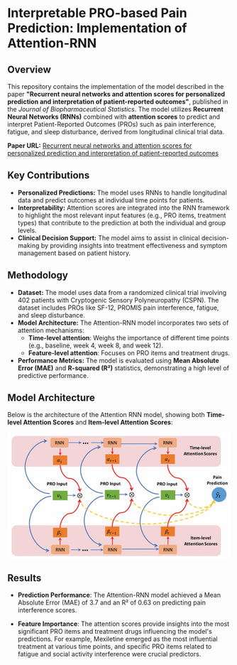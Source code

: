 # Interpretable PRO-based Pain Prediction: Implementation of Attention-RNN


## Overview

This repository contains the implementation of the model described in the paper **"Recurrent neural networks and attention scores for personalized prediction and interpretation of patient-reported outcomes"**, published in the *Journal of Biopharmaceutical Statistics*. The model utilizes **Recurrent Neural Networks (RNNs)** combined with **attention scores** to predict and interpret Patient-Reported Outcomes (PROs) such as pain interference, fatigue, and sleep disturbance, derived from longitudinal clinical trial data.

**Paper URL:** [Recurrent neural networks and attention scores for personalized prediction and interpretation of patient-reported outcomes](https://www.tandfonline.com/doi/abs/10.1080/10543406.2025.2469884)


## Key Contributions
- **Personalized Predictions:** The model uses RNNs to handle longitudinal data and predict outcomes at individual time points for patients.
- **Interpretability:** Attention scores are integrated into the RNN framework to highlight the most relevant input features (e.g., PRO items, treatment types) that contribute to the prediction at both the individual and group levels.
- **Clinical Decision Support:** The model aims to assist in clinical decision-making by providing insights into treatment effectiveness and symptom management based on patient history.

## Methodology

- **Dataset:** The model uses data from a randomized clinical trial involving 402 patients with Cryptogenic Sensory Polyneuropathy (CSPN). The dataset includes PROs like SF-12, PROMIS pain interference, fatigue, and sleep disturbance.
- **Model Architecture:** The Attention-RNN model incorporates two sets of attention mechanisms:
  - **Time-level attention**: Weighs the importance of different time points (e.g., baseline, week 4, week 8, and week 12).
  - **Feature-level attention**: Focuses on PRO items and treatment drugs.
- **Performance Metrics:** The model is evaluated using **Mean Absolute Error (MAE)** and **R-squared (R²)** statistics, demonstrating a high level of predictive performance.

## Model Architecture

Below is the architecture of the Attention RNN model, showing both **Time-level Attention Scores** and **Item-level Attention Scores**:

![Attention RNN Architecture](images/model.png)


## Results
- **Prediction Performance**: The Attention-RNN model achieved a Mean Absolute Error (MAE) of 3.7 and an R² of 0.63 on predicting pain interference scores.

- **Feature Importance**: The attention scores provide insights into the most significant PRO items and treatment drugs influencing the model's predictions. For example, Mexiletine emerged as the most influential treatment at various time points, and specific PRO items related to fatigue and social activity interference were crucial predictors.
